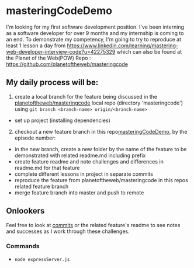 # masteringCodeDemo
I'm looking for my first software development position. I've been interning as a software developer for over 9 months and my internship is coming to an end. To demonstrate my competency, I'm going to try to reproduce at least 1 lesson a day from https://www.linkedin.com/learning/mastering-web-developer-interview-code?u=42275329 which can also be found at the Planet of the Web(POW) Repo : https://github.com/planetoftheweb/masteringcode

## My daily process will be:
1. create a local branch for the feature being discussed in the [planetoftheweb/masteringcode](https://github.com/planetoftheweb/masteringcode) local repo (directory 'masteringcode') using `git branch <branch-name> origin/<branch-name>`
  - set up project (installing dependencies) 
2. checkout a new feature branch in this repo[masteringCodeDemo](https://github.com/sprintup/masteringCodeDemo), by the episode number:
  - in the new branch, create a new folder by the name of the feature to be demonstrated with related readme.md including prefix
  - create feature readme and note challenges and differences in readme.md for that feature
  - complete different lessons in project in separate commits
  - reproduce the feature from planetoftheweb/masteringcode in this repos related feature branch
  - merge feature branch into master and push to remote

## Onlookers
Feel free to look at [commits](https://github.com/sprintup/masteringCodeDemo/commits/master) or the related feature's readme to see notes and successes as I work through these challenges. 

### Commands
- `node expressServer.js`
